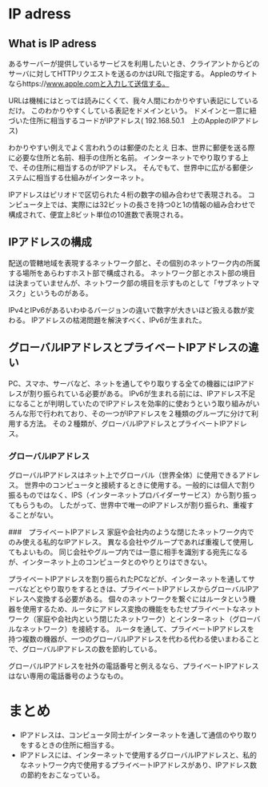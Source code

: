# IP adress

## What is IP adress
あるサーバーが提供しているサービスを利用したいとき、クライアントからどのサーバに対してHTTPリクエストを送るのかはURLで指定する。
Appleのサイトならhttps://www.apple.comと入力して送信する。

URLは機械にはとっては読みにくくて、我々人間にわかりやすい表記にしているだけ。
このわかりやすくしている表記をドメインという。
ドメインと一意に紐づいた住所に相当するコードがIPアドレス( 192.168.50.1　上のAppleのIPアドレス) 

わかりやすい例えでよく言われうのは郵便のたとえ
日本、世界に郵便を送る際に必要な住所と名前、相手の住所と名前。
インターネットでやり取りする上で、その住所に相当するのがIPアドレス。
そんでもて、世界中に広がる郵便システムに相当する仕組みがインターネット。

IPアドレスはピリオドで区切られた４桁の数字の組み合わせで表現される。
コンピュータ上では、実際には32ビットの長さを持つ0と1の情報の組み合わせで構成されて、便宜上8ビット単位の10進数で表現される。

## IPアドレスの構成
配送の管轄地域を表現するネットワーク部と、その個別のネットワーク内の所属する場所をあらわすホスト部で構成される。
ネットワーク部とホスト部の境目は決まっていませんが、ネットワーク部の境目を示すものとして「サブネットマスク」というものがある。

IPv4とIPv6があるいわゆるバージョンの違いで数字が大きいほど扱える数が変わる。
IPアドレスの枯渇問題を解決すべく、IPv6が生まれた。


## グローバルIPアドレスとプライベートIPアドレスの違い

PC、スマホ、サーバなど、ネットを通してやり取りする全ての機器にはIPアドレスが割り振られている必要がある。
IPv6が生まれる前には、IPアドレス不足になることが判明していたのでIPアドレスを効率的に使おうという取り組みがいろんな形で行われており、その一つがIPアドレスを２種類のグループに分けて利用する方法。
その２種類が、グローバルIPアドレスとプライベートIPアドレス。

### グローバルIPアドレス
グローバルIPアドレスはネット上でグローバル（世界全体）に使用できるアドレス。
世界中のコンピュータと接続するときに使用する。一般的には個人で割り振るものではなく、IPS（インターネットプロバイダーサービス）から割り振ってもらうもの。
したがって、世界中で唯一のIPアドレスが割り振られ、重複することがない。

###　プライベートIPアドレス
家庭や会社内のような閉じたネットワーク内でのみ使える私的なIPアドレス。
異なる会社やグループであれば重複して使用してもよいもの。
同じ会社やグループ内では一意に相手を識別する宛先になるが、インターネット上のコンピュータとのやりとりはできない。

プライベートIPアドレスを割り振られたPCなどが、インターネットを通してサーバなどとやり取りをするときは、プライベートIPアドレスからグローバルIPアドレスへ変換する必要がある。
個々のネットワークを繋ぐにはルータという機器を使用するため、ルータにアドレス変換の機能をもたせプライベートなネットワーク（家庭や会社内という閉じたネットワーク）とインターネット（グローバルなネットワーク）を接続する。
ルータを通して、プライベートIPアドレスを持つ複数の機器が、一つのグローバルIPアドレスを代わる代わる使いまわることで、グローバルIPアドレスの数を節約している。

グローバルIPアドレスを社外の電話番号と例えるなら、プライベートIPアドレスはない専用の電話番号のようなもの。

# まとめ
- IPアドレスは、コンピュータ同士がインターネットを通して通信のやり取りをするときの住所に相当する。
- IPアドレスには、インターネットで使用するグローバルIPアドレスと、私的なネットワーク内で使用するプライベートIPアドレスがあり、IPアドレス数の節約をおこなっている。
